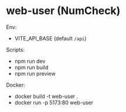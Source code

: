 # web-user (NumCheck)
Env:
- VITE_API_BASE (default `/api`)

Scripts:
- npm run dev
- npm run build
- npm run preview

Docker:
- docker build -t web-user .
- docker run -p 5173:80 web-user
